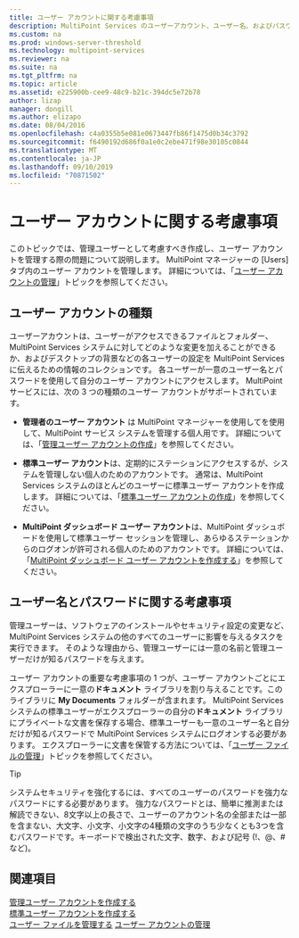 ```yaml
---
title: ユーザー アカウントに関する考慮事項
description: MultiPoint Services のユーザーアカウント、ユーザー名、およびパスワードに関する考慮事項を提供します。
ms.custom: na
ms.prod: windows-server-threshold
ms.technology: multipoint-services
ms.reviewer: na
ms.suite: na
ms.tgt_pltfrm: na
ms.topic: article
ms.assetid: e225900b-cee9-48c9-b21c-394dc5e72b78
author: lizap
manager: dongill
ms.author: elizapo
ms.date: 08/04/2016
ms.openlocfilehash: c4a0355b5e081e0673447fb86f1475d0b34c3792
ms.sourcegitcommit: f6490192d686f0a1e0c2ebe471f98e30105c0844
ms.translationtype: MT
ms.contentlocale: ja-JP
ms.lasthandoff: 09/10/2019
ms.locfileid: "70871502"
---
```

# <a name="user-account-considerations"></a>ユーザー アカウントに関する考慮事項
このトピックでは、管理ユーザーとして考慮すべき作成し、ユーザー アカウントを管理する際の問題について説明します。 MultiPoint マネージャーの [Users] タブ内のユーザー アカウントを管理します。 詳細については、「[ユーザー アカウントの管理](Manage-User-Accounts.md)」トピックを参照してください。  
  
## <a name="user-account-types"></a>ユーザー アカウントの種類  
ユーザーアカウントは、ユーザーがアクセスできるファイルとフォルダー、MultiPoint Services システムに対してどのような変更を加えることができるか、およびデスクトップの背景などの各ユーザーの設定を MultiPoint Services に伝えるための情報のコレクションです。 各ユーザーが一意のユーザー名とパスワードを使用して自分のユーザー アカウントにアクセスします。 MultiPoint サービスには、次の 3 つの種類のユーザー アカウントがサポートされています。  
  
-   **管理者のユーザー アカウント** は MultiPoint マネージャーを使用してを使用して、MultiPoint サービス システムを管理する個人用です。 詳細については、「[管理ユーザー アカウントの作成](Create-an-Administrative-User-Account.md)」を参照してください。  
  
-   **標準ユーザー アカウント**は、定期的にステーションにアクセスするが、システムを管理しない個人のためのアカウントです。 通常は、MultiPoint Services システムのほとんどのユーザーに標準ユーザー アカウントを作成します。 詳細については、「[標準ユーザー アカウントの作成](Create-a-Standard-User-Account.md)」を参照してください。  
  
-   **MultiPoint ダッシュボード ユーザー アカウント**は、MultiPoint ダッシュボードを使用して標準ユーザー セッションを管理し、あらゆるステーションからのログオンが許可される個人のためのアカウントです。 詳細については、「[MultiPoint ダッシュボード ユーザー アカウントを作成する](Create-a-MultiPoint-Dashboard-User-Account.md)」を参照してください。  
  
## <a name="user-name-and-password-considerations"></a>ユーザー名とパスワードに関する考慮事項  
管理ユーザーは、ソフトウェアのインストールやセキュリティ設定の変更など、MultiPoint Services システムの他のすべてのユーザーに影響を与えるタスクを実行できます。 そのような理由から、管理ユーザーには一意の名前と管理ユーザーだけが知るパスワードを与えます。  
  
ユーザー アカウントの重要な考慮事項の 1 つが、ユーザー アカウントごとにエクスプローラーに一意の**ドキュメント** ライブラリを割り与えることです。このライブラリに **My Documents** フォルダーが含まれます。 MultiPoint Services システムの標準ユーザーがエクスプローラーの自分の**ドキュメント** ライブラリにプライベートな文書を保存する場合、標準ユーザーも一意のユーザー名と自分だけが知るパスワードで MultiPoint Services システムにログオンする必要があります。 エクスプローラーに文書を保管する方法については、「[ユーザー ファイルの管理](Manage-User-Files.md)」トピックを参照してください。  
  
> [!TIP]  
> システムセキュリティを強化するには、すべてのユーザーのパスワードを強力なパスワードにする必要があります。 強力なパスワードとは、簡単に推測または解読できない、8文字以上の長さで、ユーザーのアカウント名の全部または一部を含まない、大文字、小文字、小文字の4種類の文字のうち少なくとも3つを含むパスワードです。キーボードで検出された文字、数字、および記号 (!、@、# など)。  
  
## <a name="see-also"></a>関連項目  
[管理ユーザー アカウントを作成する](Create-an-Administrative-User-Account.md)  
[標準ユーザー アカウントを作成する](Create-a-Standard-User-Account.md)  
[ユーザー ファイルを管理する](Manage-User-Files.md)
[ユーザー アカウントの管理](Manage-User-Accounts.md)